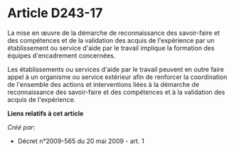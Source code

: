 # Article D243-17

La mise en œuvre de la démarche de reconnaissance des savoir-faire et des compétences et de la validation des acquis de
l'expérience par un établissement ou service d'aide par le travail implique la formation des équipes d'encadrement
concernées. 

Les établissements ou services d'aide par le travail peuvent en outre faire appel à un organisme ou service extérieur afin de
renforcer la coordination de l'ensemble des actions et interventions liées à la démarche de reconnaissance des savoir-faire
et des compétences et à la validation des acquis de l'expérience.

**Liens relatifs à cet article**

_Créé par_:

  - Décret n°2009-565 du 20 mai 2009 - art. 1
